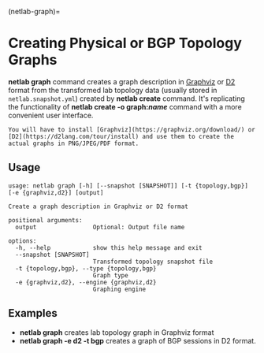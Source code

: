 (netlab-graph)=
# Creating Physical or BGP Topology Graphs

**netlab graph** command creates a graph description in [Graphviz](https://graphviz.org/) or [D2](https://d2lang.com/) format from the transformed lab topology data (usually stored in `netlab.snapshot.yml`) created by **netlab create** command. It's replicating the functionality of **netlab create -o graph:_name_** command with a more convenient user interface. 

```{note}
You will have to install [Graphviz](https://graphviz.org/download/) or [D2](https://d2lang.com/tour/install) and use them to create the actual graphs in PNG/JPEG/PDF format.
```

## Usage

```text
usage: netlab graph [-h] [--snapshot [SNAPSHOT]] [-t {topology,bgp}] [-e {graphviz,d2}] [output]

Create a graph description in Graphviz or D2 format

positional arguments:
  output                Optional: Output file name

options:
  -h, --help            show this help message and exit
  --snapshot [SNAPSHOT]
                        Transformed topology snapshot file
  -t {topology,bgp}, --type {topology,bgp}
                        Graph type
  -e {graphviz,d2}, --engine {graphviz,d2}
                        Graphing engine
```

## Examples

* **netlab graph** creates lab topology graph in Graphviz format
* **netlab graph -e d2 -t bgp** creates a graph of BGP sessions in D2 format.
